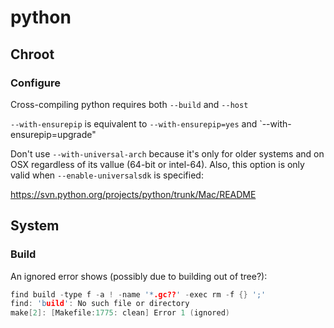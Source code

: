 # python

## Chroot

### Configure
Cross-compiling python requires both `--build` and `--host`

`--with-ensurepip` is equivalent to `--with-ensurepip=yes` and
`--with-ensurepip=upgrade"

Don't use `--with-universal-arch` because it's only for older systems and on OSX
regardless of its vallue (64-bit or intel-64). Also, this option is only valid
when ``--enable-universalsdk`` is specified:

<https://svn.python.org/projects/python/trunk/Mac/README>

## System

### Build
An ignored error shows (possibly due to building out of tree?):
```C
find build -type f -a ! -name '*.gc??' -exec rm -f {} ';'
find: 'build': No such file or directory
make[2]: [Makefile:1775: clean] Error 1 (ignored)
```
